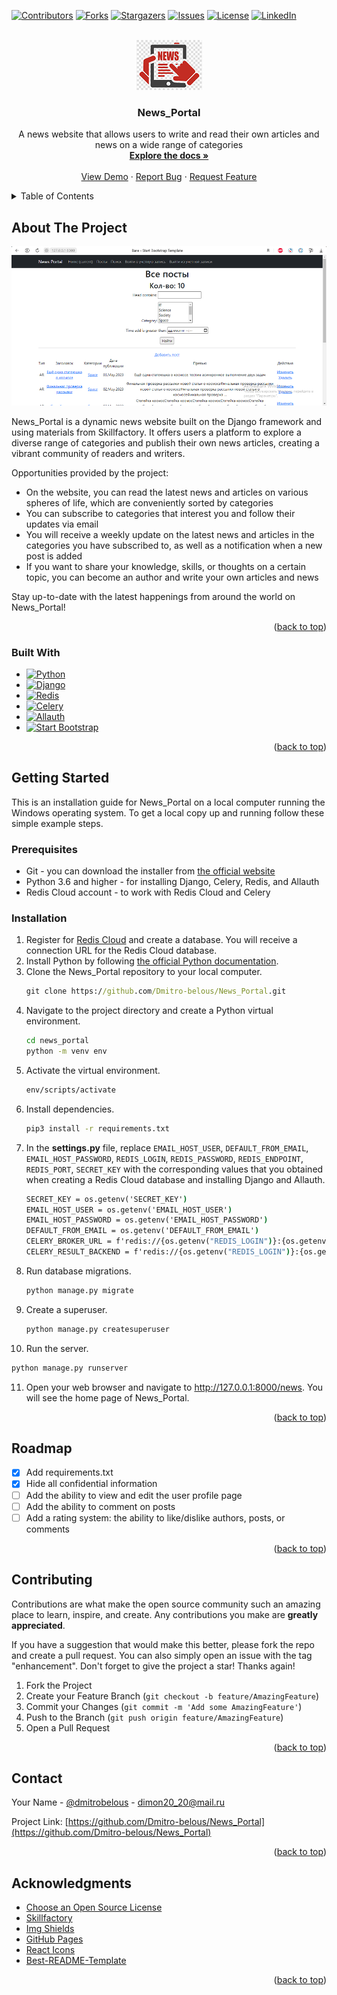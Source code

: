 <a name="readme-top"></a>



<!-- PROJECT SHIELDS -->
[![Contributors][contributors-shield]][contributors-url]
[![Forks][forks-shield]][forks-url]
[![Stargazers][stars-shield]][stars-url]
[![Issues][issues-shield]][issues-url]
[![License][license-shield]][license-url]
[![LinkedIn][linkedin-shield]][linkedin-url]



<!-- PROJECT LOGO -->
<br />
<div align="center">
  <a href="https://github.com/othneildrew/Best-README-Template">
    <img src="images/mylogo.png" alt="Logo" width="105" height="80">
  </a>

  <h3 align="center">News_Portal</h3>

  <p align="center">
    A news website that allows users to write and read their own articles and news on a wide range of categories
    <br />
    <a href="https://github.com/Dmitro-belous/News_Portal"><strong>Explore the docs »</strong></a>
    <br />
    <br />
    <a href="https://github.com/Dmitro-belous/News_Portal">View Demo</a>
    ·
    <a href="https://github.com/Dmitro-belous/News_Portal/issues">Report Bug</a>
    ·
    <a href="https://github.com/Dmitro-belous/News_Portal/issues">Request Feature</a>
  </p>
</div>



<!-- TABLE OF CONTENTS -->
<details>
  <summary>Table of Contents</summary>
  <ol>
    <li>
      <a href="#about-the-project">About The Project</a>
      <ul>
        <li><a href="#built-with">Built With</a></li>
      </ul>
    </li>
    <li>
      <a href="#getting-started">Getting Started</a>
      <ul>
        <li><a href="#prerequisites">Prerequisites</a></li>
        <li><a href="#installation">Installation</a></li>
      </ul>
    </li>
    <li><a href="#roadmap">Roadmap</a></li>
    <li><a href="#contributing">Contributing</a></li>
    <li><a href="#contact">Contact</a></li>
    <li><a href="#acknowledgments">Acknowledgments</a></li>
  </ol>
</details>



<!-- ABOUT THE PROJECT -->
## About The Project

[![Product Name Screen Shot][product-screenshot]](https://example.com)

News_Portal is a dynamic news website built on the Django framework and using materials from Skillfactory. It offers users a platform to explore a diverse range of categories and publish their own news articles, creating a vibrant community of readers and writers.

Opportunities provided by the project:
* On the website, you can read the latest news and articles on various spheres of life, which are conveniently sorted by categories
* You can subscribe to categories that interest you and follow their updates via email
* You will receive a weekly update on the latest news and articles in the categories you have subscribed to, as well as a notification when a new post is added
* If you want to share your knowledge, skills, or thoughts on a certain topic, you can become an author and write your own articles and news

Stay up-to-date with the latest happenings from around the world on News_Portal!

<p align="right">(<a href="#readme-top">back to top</a>)</p>



### Built With

* [![Python][PythonBadge]][Python-url]
* [![Django][DjangoBadge]][Django-url]
* [![Redis][RedisCloudBadge]][RedisCloudUrl]
* [![Celery][CeleryBadge]][Celery-url]
* [![Allauth][AllauthBadge]][Allauth-url]
* [![Start Bootstrap][SBBadge]][SBUrl]

<p align="right">(<a href="#readme-top">back to top</a>)</p>



<!-- GETTING STARTED -->
## Getting Started

This is an installation guide for News_Portal on a local computer running the Windows operating system.
To get a local copy up and running follow these simple example steps.

### Prerequisites

* Git - you can download the installer from <a href="https://git-scm.com/downloads">the official website</a>
* Python 3.6 and higher - for installing Django, Celery, Redis, and Allauth
* Redis Cloud account - to work with Redis Cloud and Celery

### Installation

1. Register for <a href="https://redis.com/try-free/">Redis Cloud</a> and create a database. You will receive a connection URL for the Redis Cloud database.
2. Install Python by following <a href="https://www.python.org/downloads/windows/">the official Python documentation</a>.
3. Clone the News_Portal repository to your local computer.
   ```cmd
   git clone https://github.com/Dmitro-belous/News_Portal.git
   ```
4. Navigate to the project directory and create a Python virtual environment.
   ```cmd
   cd news_portal
   python -m venv env
   ```
5. Activate the virtual environment.
   ```cmd
   env/scripts/activate
   ```
6. Install dependencies.
   ```cmd
   pip3 install -r requirements.txt
   ```
7. In the **settings.py** file, replace `EMAIL_HOST_USER`, `DEFAULT_FROM_EMAIL`, `EMAIL_HOST_PASSWORD`, `REDIS_LOGIN`, `REDIS_PASSWORD`, `REDIS_ENDPOINT`, `REDIS_PORT`, `SECRET_KEY` with the corresponding values that you obtained when creating a Redis Cloud database and installing Django and Allauth.
   ```cmd
   SECRET_KEY = os.getenv('SECRET_KEY')
   EMAIL_HOST_USER = os.getenv('EMAIL_HOST_USER')
   EMAIL_HOST_PASSWORD = os.getenv('EMAIL_HOST_PASSWORD')
   DEFAULT_FROM_EMAIL = os.getenv('DEFAULT_FROM_EMAIL')
   CELERY_BROKER_URL = f'redis://{os.getenv("REDIS_LOGIN")}:{os.getenv("REDIS_PASSWORD")}@{os.getenv("REDIS_ENDPOINT")}:{os.getenv("REDIS_PORT")}'
   CELERY_RESULT_BACKEND = f'redis://{os.getenv("REDIS_LOGIN")}:{os.getenv("REDIS_PASSWORD")}@{os.getenv("REDIS_ENDPOINT")}:{os.getenv("REDIS_PORT")}'
   ```
8. Run database migrations.
   ```cmd
   python manage.py migrate
   ```
9. Create a superuser.
   ```cmd
   python manage.py createsuperuser
   ```
10. Run the server.
   ```cmd
   python manage.py runserver
   ``` 
11. Open your web browser and navigate to http://127.0.0.1:8000/news. You will see the home page of News_Portal.

<p align="right">(<a href="#readme-top">back to top</a>)</p>



<!-- ROADMAP -->
## Roadmap

- [x] Add requirements.txt
- [x] Hide all confidential information
- [ ] Add the ability to view and edit the user profile page
- [ ] Add the ability to comment on posts
- [ ] Add a rating system: the ability to like/dislike authors, posts, or comments

<p align="right">(<a href="#readme-top">back to top</a>)</p>



<!-- CONTRIBUTING -->
## Contributing

Contributions are what make the open source community such an amazing place to learn, inspire, and create. Any contributions you make are **greatly appreciated**.

If you have a suggestion that would make this better, please fork the repo and create a pull request. You can also simply open an issue with the tag "enhancement".
Don't forget to give the project a star! Thanks again!

1. Fork the Project
2. Create your Feature Branch (`git checkout -b feature/AmazingFeature`)
3. Commit your Changes (`git commit -m 'Add some AmazingFeature'`)
4. Push to the Branch (`git push origin feature/AmazingFeature`)
5. Open a Pull Request

<p align="right">(<a href="#readme-top">back to top</a>)</p>



<!-- CONTACT -->
## Contact

Your Name - [@dmitrobelous](https://twitter.com/dmitrobelous) - dimon20_20@mail.ru

Project Link: [https://github.com/Dmitro-belous/News_Portal](https://github.com/Dmitro-belous/News_Portal)

<p align="right">(<a href="#readme-top">back to top</a>)</p>



<!-- ACKNOWLEDGMENTS -->
## Acknowledgments

* [Choose an Open Source License](https://choosealicense.com)
* [Skillfactory](https://apps.skillfactory.ru)
* [Img Shields](https://shields.io)
* [GitHub Pages](https://pages.github.com)
* [React Icons](https://react-icons.github.io/react-icons/search)
* [Best-README-Template](https://github.com/othneildrew/Best-README-Template)

<p align="right">(<a href="#readme-top">back to top</a>)</p>



<!-- MARKDOWN LINKS & IMAGES -->
<!-- https://www.markdownguide.org/basic-syntax/#reference-style-links -->
[contributors-shield]: https://img.shields.io/github/contributors/Dmitro-belous/News_Portal.svg?style=for-the-badge
[contributors-url]: https://github.com/Dmitro-belous/News_Portal/graphs/contributors
[forks-shield]: https://img.shields.io/github/forks/Dmitro-belous/News_Portal.svg?style=for-the-badge
[forks-url]: https://github.com/Dmitro-belous/News_Portal/network/members
[stars-shield]: https://img.shields.io/github/stars/Dmitro-belous/News_Portal.svg?style=for-the-badge
[stars-url]: https://github.com/Dmitro-belous/News_Portal/stargazers
[issues-shield]: https://img.shields.io/github/issues/Dmitro-belous/News_Portal.svg?style=for-the-badge
[issues-url]: https://github.com/Dmitro-belous/News_Portal/issues
[license-shield]: https://img.shields.io/github/license/Dmitro-belous/News_Portal.svg?style=for-the-badge
[license-url]: https://github.com/Dmitro-belous/News_Portal/blob/master/LICENSE.txt
[linkedin-shield]: https://img.shields.io/badge/-LinkedIn-black.svg?style=for-the-badge&logo=linkedin&colorB=555
[linkedin-url]: https://linkedin.com/in/Dmitro-belous
[product-screenshot]: images/screenshot.png
[PythonBadge]: https://img.shields.io/badge/Python-3776AB?style=for-the-badge&logo=python&logoColor=white
[Python-url]: https://www.python.org/
[DjangoBadge]: https://img.shields.io/badge/Django-092E20?style=for-the-badge&logo=django&logoColor=white
[Django-url]: https://djangoproject.com/
[RedisCloudBadge]: https://img.shields.io/badge/Redis-DC382D?style=for-the-badge&logo=redis&logoColor=white
[RedisCloudUrl]: https://redislabs.com/redis-enterprise-cloud/
[CeleryBadge]: https://img.shields.io/badge/Celery-37814A?style=for-the-badge&logo=celery&logoColor=white
[Celery-url]: http://www.celeryproject.org/
[AllauthBadge]: https://img.shields.io/badge/Django%20Allauth-6D4F9D?style=for-the-badge&logo=django&logoColor=61DAFB
[Allauth-url]: https://django-allauth.readthedocs.io/en/latest/
[SBBadge]: https://img.shields.io/badge/Start%20Bootstrap-FFA500?style=for-the-badge&logo=start-bootstrap&logoColor=white
[SBUrl]: https://startbootstrap.com/
